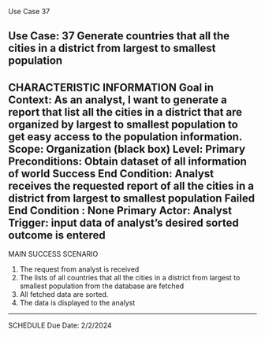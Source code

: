 
Use Case 37

Use Case: 37	Generate countries that all the cities in a district from largest to smallest population
--------------------------------------------------
CHARACTERISTIC INFORMATION
Goal in Context: As an analyst, I want to generate a report that list all the cities in a district that are organized by largest to smallest population to get easy access to the population information.
Scope: Organization (black box)
Level: Primary
Preconditions: Obtain dataset of all information of world
Success End Condition: Analyst receives the requested report of all the cities in a district from largest to smallest population
Failed End Condition : None
Primary Actor: Analyst
Trigger: input data of analyst’s desired sorted outcome is entered
----------------------------------------
MAIN SUCCESS SCENARIO
1.  The request from analyst is received
2.  The lists of all countries that all the cities in a district from largest to smallest population from the database are fetched
3.  All fetched data are sorted.
4.  The data is displayed to the analyst
---------------------- 
SCHEDULE
Due Date: 2/2/2024


